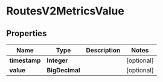 

# RoutesV2MetricsValue


## Properties

| Name | Type | Description | Notes |
|------------ | ------------- | ------------- | -------------|
|**timestamp** | **Integer** |  |  [optional] |
|**value** | **BigDecimal** |  |  [optional] |



